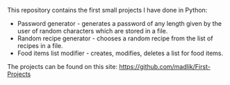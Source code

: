 This repository contains the first small projects I have done in Python:
* Password generator - generates a password of any length given by the user of random characters which are stored in a file.
* Random recipe generator - chooses a random recipe from the list of recipes in a file.
* Food items list modifier - creates, modifies, deletes a list for food items.

The projects can be found on this site: https://github.com/madlik/First-Projects

